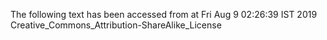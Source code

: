 The following text has been accessed from at Fri Aug 9 02:26:39 IST 2019
Creative_Commons_Attribution-ShareAlike_License
